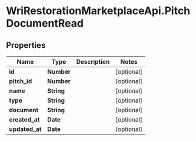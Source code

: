 # WriRestorationMarketplaceApi.PitchDocumentRead

## Properties
Name | Type | Description | Notes
------------ | ------------- | ------------- | -------------
**id** | **Number** |  | [optional] 
**pitch_id** | **Number** |  | [optional] 
**name** | **String** |  | [optional] 
**type** | **String** |  | [optional] 
**document** | **String** |  | [optional] 
**created_at** | **Date** |  | [optional] 
**updated_at** | **Date** |  | [optional] 


